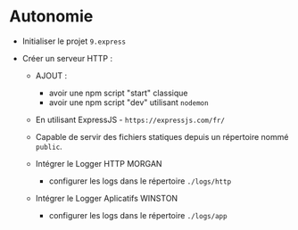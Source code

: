 # Autonomie


* Initialiser le projet `9.express`

* Créer un serveur HTTP :

    * AJOUT : 
        * avoir une npm script "start" classique
        * avoir une npm script "dev" utilisant `nodemon`

    * En utilisant ExpressJS - `https://expressjs.com/fr/`

    * Capable de servir des fichiers statiques depuis un répertoire nommé `public`.

    * Intégrer le Logger HTTP MORGAN
        * configurer les logs dans le répertoire `./logs/http`

    * Intégrer le Logger Aplicatifs WINSTON
        * configurer les logs dans le répertoire `./logs/app`
